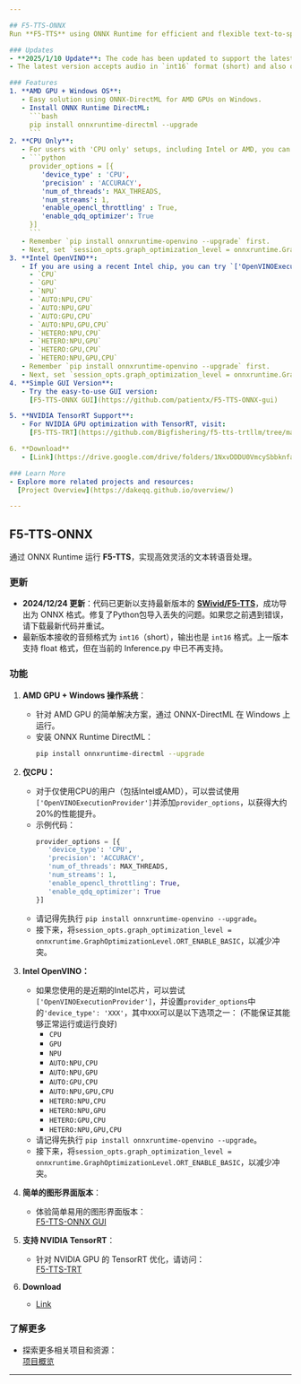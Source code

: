 ```yaml
---

## F5-TTS-ONNX  
Run **F5-TTS** using ONNX Runtime for efficient and flexible text-to-speech processing.

### Updates  
- **2025/1/10 Update**: The code has been updated to support the latest version of [**SWivid/F5-TTS**](https://github.com/SWivid/F5-TTS), enabling successful export to ONNX format. Resolved issues with missing Python package imports. If you encountered errors with previous versions, please download the latest code and try again.
- The latest version accepts audio in `int16` format (short) and also outputs in `int16` format. The previous version supported the float format, but it is no longer supported in the current Inference.py.

### Features  
1. **AMD GPU + Windows OS**:  
   - Easy solution using ONNX-DirectML for AMD GPUs on Windows.  
   - Install ONNX Runtime DirectML:  
     ```bash
     pip install onnxruntime-directml --upgrade
     ```
2. **CPU Only**:
   - For users with 'CPU only' setups, including Intel or AMD, you can try using `['OpenVINOExecutionProvider']` and adding `provider_options` for a slight performance boost of around 20%.
   - ```python
     provider_options = [{
        'device_type' : 'CPU',
        'precision' : 'ACCURACY',
        'num_of_threads': MAX_THREADS,
        'num_streams': 1,
        'enable_opencl_throttling' : True,
        'enable_qdq_optimizer': True
     }]
     ```
   - Remember `pip install onnxruntime-openvino --upgrade` first.
   - Next, set `session_opts.graph_optimization_level = onnxruntime.GraphOptimizationLevel.ORT_ENABLE_BASIC` to reduce conflicts.
3. **Intel OpenVINO**:
   - If you are using a recent Intel chip, you can try `['OpenVINOExecutionProvider']` with provider_options `'device_type': 'XXX'`, where `XXX` can be one of the following options:  (No guarantee that it will work or function well)
     - `CPU`  
     - `GPU`  
     - `NPU`  
     - `AUTO:NPU,CPU`  
     - `AUTO:NPU,GPU`  
     - `AUTO:GPU,CPU`  
     - `AUTO:NPU,GPU,CPU`  
     - `HETERO:NPU,CPU`  
     - `HETERO:NPU,GPU`  
     - `HETERO:GPU,CPU`  
     - `HETERO:NPU,GPU,CPU`
   - Remember `pip install onnxruntime-openvino --upgrade` first.
   - Next, set `session_opts.graph_optimization_level = onnxruntime.GraphOptimizationLevel.ORT_ENABLE_BASIC` to reduce conflicts.
4. **Simple GUI Version**:  
   - Try the easy-to-use GUI version:  
     [F5-TTS-ONNX GUI](https://github.com/patientx/F5-TTS-ONNX-gui)

5. **NVIDIA TensorRT Support**:  
   - For NVIDIA GPU optimization with TensorRT, visit:  
     [F5-TTS-TRT](https://github.com/Bigfishering/f5-tts-trtllm/tree/main)

6. **Download**
   - [Link](https://drive.google.com/drive/folders/1NxvDDDU0VmcySbbknfaUG5Aj5NH7qUBX?usp=drive_link)

### Learn More  
- Explore more related projects and resources:  
  [Project Overview](https://dakeqq.github.io/overview/)

---
```


## F5-TTS-ONNX  
通过 ONNX Runtime 运行 **F5-TTS**，实现高效灵活的文本转语音处理。

### 更新  
- **2024/12/24 更新**：代码已更新以支持最新版本的 [**SWivid/F5-TTS**](https://github.com/SWivid/F5-TTS)，成功导出为 ONNX 格式。修复了Python包导入丢失的问题。如果您之前遇到错误，请下载最新代码并重试。
- 最新版本接收的音频格式为 `int16`（short），输出也是 `int16` 格式。上一版本支持 float 格式，但在当前的 Inference.py 中已不再支持。

### 功能  
1. **AMD GPU + Windows 操作系统**：  
   - 针对 AMD GPU 的简单解决方案，通过 ONNX-DirectML 在 Windows 上运行。  
   - 安装 ONNX Runtime DirectML：  
     ```bash
     pip install onnxruntime-directml --upgrade
     ```
2. **仅CPU：**  
   - 对于仅使用CPU的用户（包括Intel或AMD），可以尝试使用`['OpenVINOExecutionProvider']`并添加`provider_options`，以获得大约20%的性能提升。
   - 示例代码：  
     ```python
     provider_options = [{
        'device_type': 'CPU',
        'precision': 'ACCURACY',
        'num_of_threads': MAX_THREADS,
        'num_streams': 1,
        'enable_opencl_throttling': True,
        'enable_qdq_optimizer': True
     }]
     ```  
   - 请记得先执行 `pip install onnxruntime-openvino --upgrade`。  
   - 接下来，将`session_opts.graph_optimization_level = onnxruntime.GraphOptimizationLevel.ORT_ENABLE_BASIC`，以减少冲突。  

3. **Intel OpenVINO：**  
   - 如果您使用的是近期的Intel芯片，可以尝试`['OpenVINOExecutionProvider']`，并设置`provider_options`中的`'device_type': 'XXX'`，其中`XXX`可以是以下选项之一： (不能保证其能够正常运行或运行良好)
     - `CPU`  
     - `GPU`  
     - `NPU`  
     - `AUTO:NPU,CPU`  
     - `AUTO:NPU,GPU`  
     - `AUTO:GPU,CPU`  
     - `AUTO:NPU,GPU,CPU`  
     - `HETERO:NPU,CPU`  
     - `HETERO:NPU,GPU`  
     - `HETERO:GPU,CPU`  
     - `HETERO:NPU,GPU,CPU`
   - 请记得先执行 `pip install onnxruntime-openvino --upgrade`。  
   - 接下来，将`session_opts.graph_optimization_level = onnxruntime.GraphOptimizationLevel.ORT_ENABLE_BASIC`，以减少冲突。  
4. **简单的图形界面版本**：  
   - 体验简单易用的图形界面版本：  
     [F5-TTS-ONNX GUI](https://github.com/patientx/F5-TTS-ONNX-gui)

5. **支持 NVIDIA TensorRT**：  
   - 针对 NVIDIA GPU 的 TensorRT 优化，请访问：  
     [F5-TTS-TRT](https://github.com/Bigfishering/f5-tts-trtllm/tree/main)
6. **Download**
   - [Link](https://drive.google.com/drive/folders/1NxvDDDU0VmcySbbknfaUG5Aj5NH7qUBX?usp=drive_link)

### 了解更多  
- 探索更多相关项目和资源：  
  [项目概览](https://dakeqq.github.io/overview/)

---  
